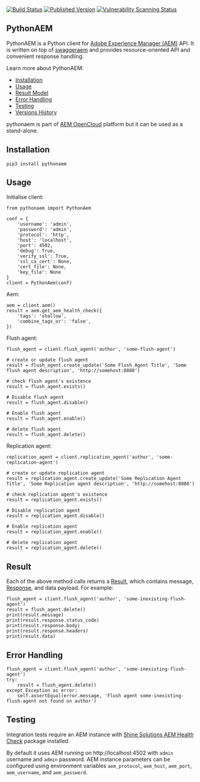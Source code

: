 [![Build Status](https://github.com/shinesolutions/pythonaem/workflows/CI/badge.svg)](https://github.com/shinesolutions/pythonaem/actions?query=workflow%3ACI)
[![Published Version](https://badge.fury.io/py/pythonaem.svg)](https://pypi.org/project/pythonaem/)
[![Vulnerability Scanning Status](https://snyk.io/test/github/shinesolutions/pythonaem/badge.svg)](https://snyk.io/test/github/shinesolutions/pythonaem)

PythonAEM
---------

PythonAEM is a Python client for [Adobe Experience Manager (AEM)](http://www.adobe.com/au/marketing-cloud/enterprise-content-management.html) API.
It is written on top of [swaggeraem](https://github.com/shinesolutions/swagger-aem/blob/master/clients/python/README.md) and provides resource-oriented API and convenient response handling.

Learn more about PythonAEM:

* [Installation](https://github.com/shinesolutions/pythonaem#installation)
* [Usage](https://github.com/shinesolutions/pythonaem#usage)
* [Result Model](https://github.com/shinesolutions/pythonaem#result)
* [Error Handling](https://github.com/shinesolutions/pythonaem#error-handling)
* [Testing](https://github.com/shinesolutions/pythonaem#testing)
* [Versions History](https://github.com/shinesolutions/pythonaem/blob/master/docs/versions.md)

pythonaem is part of [AEM OpenCloud](https://aemopencloud.io) platform but it can be used as a stand-alone.

Installation
------------

    pip3 install pythonaem

Usage
-----

Initialise client:

    from pythonaem import PythonAem

    conf = {
        'username': 'admin',
        'password': 'admin',
        'protocol': 'http',
        'host': 'localhost',
        'port': 4502,
        'debug': True,
        'verify_ssl': True,
        'ssl_ca_cert': None,
        'cert_file': None,
        'key_file': None
    }
    client = PythonAem(conf)

Aem:

    aem = client.aem()
    result = aem.get_aem_health_check({
        'tags': 'shallow',
        'combine_tags_or': 'false',
    })

Flush agent:

    flush_agent = client.flush_agent('author', 'some-flush-agent')

    # create or update flush agent
    result = flush_agent.create_update('Some Flush Agent Title', 'Some flush agent description', 'http://somehost:8080')

    # check flush agent's existence
    result = flush_agent.exists()

    # Disable flush agent
    result = flush_agent.disable()

    # Enable flush agent
    result = flush_agent.enable()

    # delete flush agent
    result = flush_agent.delete()

Replication agent:

    replication_agent = client.replication_agent('author', 'some-replication-agent')

    # create or update replication agent
    result = replication_agent.create_update('Some Replication Agent Title', 'Some Replication agent description', 'http://somehost:8080')

    # check replication agent's existence
    result = replication_agent.exists()

    # Disable replication agent
    result = replication_agent.disable()

    # Enable replication agent
    result = replication_agent.enable()

    # delete replication agent
    result = replication_agent.delete()

Result
------

Each of the above method calls returns a [Result](https://github.com/shinesolutions/pythonaem/blob/master/pythonaem/result.py), which contains message, [Response](https://github.com/shinesolutions/pythonaem/blob/master/pythonaem/response.py), and data payload. For example:


    flush_agent = client.flush_agent('author', 'some-inexisting-flush-agent')
    result = flush_agent.delete()
    print(result.message)
    print(result.response.status_code)
    print(result.response.body)
    print(result.response.headers)
    print(result.data)

Error Handling
--------------

    flush_agent = client.flush_agent('author', 'some-inexisting-flush-agent')
    try:
        result = flush_agent.delete()
    except Exception as error:
        self.assertEqual(error.message, 'Flush agent some-inexisting-flush-agent not found on author')

Testing
-------

Integration tests require an AEM instance with [Shine Solutions AEM Health Check](https://github.com/shinesolutions/aem-healthcheck) package installed.

By default it uses AEM running on http://localhost:4502 with `admin` username and `admin` password. AEM instance parameters can be configured using environment variables `aem_protocol`, `aem_host`, `aem_port`, `aem_username`, and `aem_password`.
